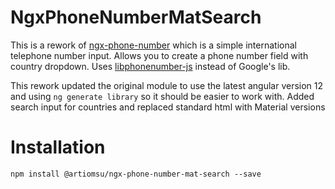# NgxPhoneNumberMatSearch

This is a rework of [ngx-phone-number](https://github.com/diokhan/ngx-phone-number) which is a simple international telephone number input. Allows you to create a phone number field with country dropdown.
Uses [libphonenumber-js](https://github.com/catamphetamine/libphonenumber-js) instead of Google's lib.


This rework updated the original module to use the latest angular version 12 and using `ng generate library` so it should be easier to work with. Added search input for countries and replaced standard html with Material versions

# Installation
```
npm install @artiomsu/ngx-phone-number-mat-search --save
```

